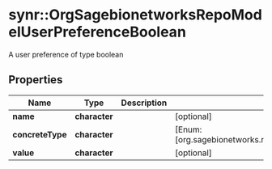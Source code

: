 # synr::OrgSagebionetworksRepoModelUserPreferenceBoolean

A user preference of type boolean

## Properties
Name | Type | Description | Notes
------------ | ------------- | ------------- | -------------
**name** | **character** |  | [optional] 
**concreteType** | **character** |  | [Enum: [org.sagebionetworks.repo.model.UserPreferenceBoolean]] 
**value** | **character** |  | [optional] 


